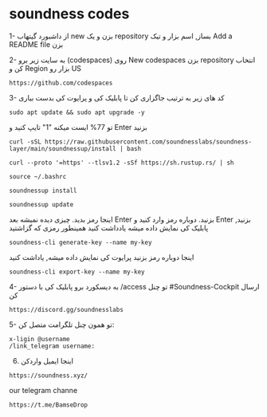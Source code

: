 # **soundness codes**


1- از داشبورد گیتهاب new بزن و یک repository بساز, اسم بزار و تیک Add a README file بزن

2- به سایت زیر برو (codespaces) روی New codespaces بزن repository انتخاب کن و Region بزار رو US 
```
https://github.com/codespaces
```
3- کد های زیر به ترتیب جاگزاری کن تا پابلیک کی و پرایوت کی بدست بیاری
```
sudo apt update && sudo apt upgrade -y
```
 تو 77% ایست میکنه "1" تایپ کنید و Enter بزنید 
```
curl -sSL https://raw.githubusercontent.com/soundnesslabs/soundness-layer/main/soundnessup/install | bash
```
```
curl --proto '=https' --tlsv1.2 -sSf https://sh.rustup.rs/ | sh
```
```
source ~/.bashrc
```
```
soundnessup install
```
```
soundnessup update
```
 اینجا رمز بدید. چیزی دیده نمیشه بعد Enter بزنید. دوباره رمز وارد کنید و Enter بزنید, پابلیک کی نمایش داده میشه یادداشت کنید همینطور رمزی که گزاشتید

```
soundness-cli generate-key --name my-key
```

اینجا دوباره رمز بزنید پرایوت کی نمایش داده میشه, یاداشت کنید
```
soundness-cli export-key --name my-key
```

4- به دیسکورد برو پابلیک کی با دستور /access تو چنل #Soundness-Cockpit ارسال کن
```
https://discord.gg/soundnesslabs
```

5- تو همون چنل تلگرامت متصل کن:
```
x-ligin @username
/link_telegram username:
```

6. اینجا ایمیل واردکن
```
https://soundness.xyz/
```

our telegram channe
```
https://t.me/BamseDrop
```

